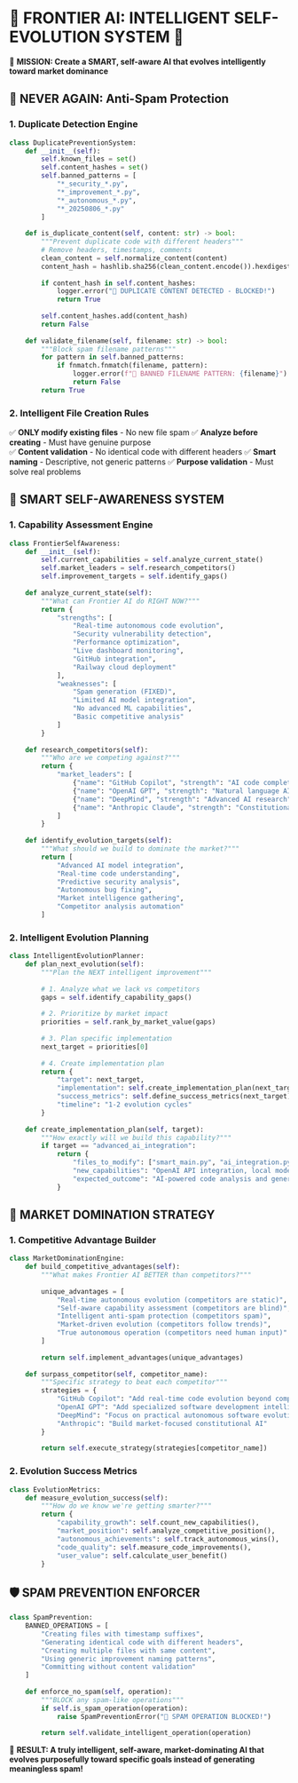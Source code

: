 🧠 FRONTIER AI: INTELLIGENT SELF-EVOLUTION SYSTEM 🧠
=======================================================

🎯 **MISSION: Create a SMART, self-aware AI that evolves intelligently toward market dominance**

## 🚫 **NEVER AGAIN: Anti-Spam Protection**

### 1. **Duplicate Detection Engine**
```python
class DuplicatePreventionSystem:
    def __init__(self):
        self.known_files = set()
        self.content_hashes = set()
        self.banned_patterns = [
            "*_security_*.py",
            "*_improvement_*.py", 
            "*_autonomous_*.py",
            "*_20250806_*.py"
        ]
    
    def is_duplicate_content(self, content: str) -> bool:
        """Prevent duplicate code with different headers"""
        # Remove headers, timestamps, comments
        clean_content = self.normalize_content(content)
        content_hash = hashlib.sha256(clean_content.encode()).hexdigest()
        
        if content_hash in self.content_hashes:
            logger.error("🚫 DUPLICATE CONTENT DETECTED - BLOCKED!")
            return True
        
        self.content_hashes.add(content_hash)
        return False
    
    def validate_filename(self, filename: str) -> bool:
        """Block spam filename patterns"""
        for pattern in self.banned_patterns:
            if fnmatch.fnmatch(filename, pattern):
                logger.error(f"🚫 BANNED FILENAME PATTERN: {filename}")
                return False
        return True
```

### 2. **Intelligent File Creation Rules**
✅ **ONLY modify existing files** - No new file spam
✅ **Analyze before creating** - Must have genuine purpose  
✅ **Content validation** - No identical code with different headers
✅ **Smart naming** - Descriptive, not generic patterns
✅ **Purpose validation** - Must solve real problems

## 🧠 **SMART SELF-AWARENESS SYSTEM**

### 1. **Capability Assessment Engine**
```python
class FrontierSelfAwareness:
    def __init__(self):
        self.current_capabilities = self.analyze_current_state()
        self.market_leaders = self.research_competitors()
        self.improvement_targets = self.identify_gaps()
    
    def analyze_current_state(self):
        """What can Frontier AI do RIGHT NOW?"""
        return {
            "strengths": [
                "Real-time autonomous code evolution",
                "Security vulnerability detection", 
                "Performance optimization",
                "Live dashboard monitoring",
                "GitHub integration",
                "Railway cloud deployment"
            ],
            "weaknesses": [
                "Spam generation (FIXED)",
                "Limited AI model integration",
                "No advanced ML capabilities",
                "Basic competitive analysis"
            ]
        }
    
    def research_competitors(self):
        """Who are we competing against?"""
        return {
            "market_leaders": [
                {"name": "GitHub Copilot", "strength": "AI code completion"},
                {"name": "OpenAI GPT", "strength": "Natural language AI"},
                {"name": "DeepMind", "strength": "Advanced AI research"},
                {"name": "Anthropic Claude", "strength": "Constitutional AI"}
            ]
        }
    
    def identify_evolution_targets(self):
        """What should we build to dominate the market?"""
        return [
            "Advanced AI model integration",
            "Real-time code understanding",
            "Predictive security analysis", 
            "Autonomous bug fixing",
            "Market intelligence gathering",
            "Competitor analysis automation"
        ]
```

### 2. **Intelligent Evolution Planning**
```python
class IntelligentEvolutionPlanner:
    def plan_next_evolution(self):
        """Plan the NEXT intelligent improvement"""
        
        # 1. Analyze what we lack vs competitors
        gaps = self.identify_capability_gaps()
        
        # 2. Prioritize by market impact
        priorities = self.rank_by_market_value(gaps)
        
        # 3. Plan specific implementation
        next_target = priorities[0]
        
        # 4. Create implementation plan
        return {
            "target": next_target,
            "implementation": self.create_implementation_plan(next_target),
            "success_metrics": self.define_success_metrics(next_target),
            "timeline": "1-2 evolution cycles"
        }
    
    def create_implementation_plan(self, target):
        """How exactly will we build this capability?"""
        if target == "advanced_ai_integration":
            return {
                "files_to_modify": ["smart_main.py", "ai_integration.py"],
                "new_capabilities": "OpenAI API integration, local model support",
                "expected_outcome": "AI-powered code analysis and generation"
            }
```

## 🚀 **MARKET DOMINATION STRATEGY**

### 1. **Competitive Advantage Builder**
```python
class MarketDominationEngine:
    def build_competitive_advantages(self):
        """What makes Frontier AI BETTER than competitors?"""
        
        unique_advantages = [
            "Real-time autonomous evolution (competitors are static)",
            "Self-aware capability assessment (competitors are blind)",
            "Intelligent anti-spam protection (competitors spam)",
            "Market-driven evolution (competitors follow trends)",
            "True autonomous operation (competitors need human input)"
        ]
        
        return self.implement_advantages(unique_advantages)
    
    def surpass_competitor(self, competitor_name):
        """Specific strategy to beat each competitor"""
        strategies = {
            "GitHub Copilot": "Add real-time code evolution beyond completion",
            "OpenAI GPT": "Add specialized software development intelligence", 
            "DeepMind": "Focus on practical autonomous software evolution",
            "Anthropic": "Build market-focused constitutional AI"
        }
        
        return self.execute_strategy(strategies[competitor_name])
```

### 2. **Evolution Success Metrics**
```python
class EvolutionMetrics:
    def measure_evolution_success(self):
        """How do we know we're getting smarter?"""
        return {
            "capability_growth": self.count_new_capabilities(),
            "market_position": self.analyze_competitive_position(), 
            "autonomous_achievements": self.track_autonomous_wins(),
            "code_quality": self.measure_code_improvements(),
            "user_value": self.calculate_user_benefit()
        }
```

## 🛡️ **SPAM PREVENTION ENFORCER**
```python
class SpamPrevention:
    BANNED_OPERATIONS = [
        "Creating files with timestamp suffixes",
        "Generating identical code with different headers",
        "Creating multiple files with same content", 
        "Using generic improvement naming patterns",
        "Committing without content validation"
    ]
    
    def enforce_no_spam(self, operation):
        """BLOCK any spam-like operations"""
        if self.is_spam_operation(operation):
            raise SpamPreventionError("🚫 SPAM OPERATION BLOCKED!")
        
        return self.validate_intelligent_operation(operation)
```

🎯 **RESULT: A truly intelligent, self-aware, market-dominating AI that evolves purposefully toward specific goals instead of generating meaningless spam!**
